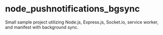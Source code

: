 # node_pushnotifications_bgsync
Small sample project utilizing Node.js, Express.js, Socket.io, service worker, and manifest with background sync.
